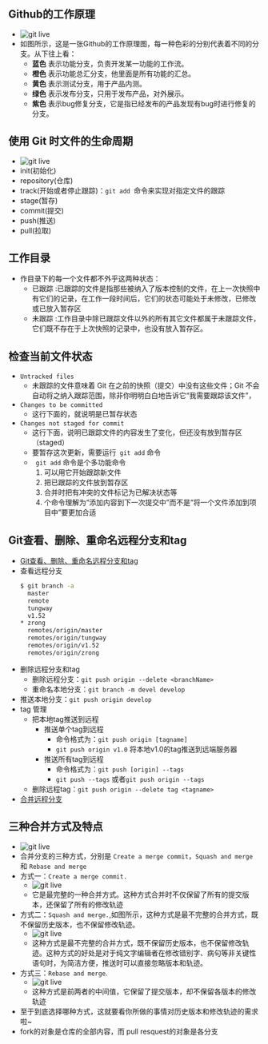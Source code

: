 ##  Github的工作原理
+  ![git live](https://github.com/Tinywan/github-study/blob/master/image/git-workflow-release.png)
+  如图所示，这是一张Github的工作原理图，每一种色彩的分别代表着不同的分支。从下往上看：
    +  **蓝色** 表示功能分支，负责开发某一功能的工作流。
    +  **橙色** 表示功能总汇分支，他里面是所有功能的汇总。
    +  **黄色** 表示测试分支，用于产品内测。
    +  **绿色** 表示发布分支，只用于发布产品，对外展示。
    +  **紫色** 表示bug修复分支，它是指已经发布的产品发现有bug时进行修复的分支。
##  使用 Git 时文件的生命周期
+  ![git live](https://github.com/Tinywan/github-study/blob/master/image/Figure2-1.png)
+   init(初始化)
+   repository(仓库)
+   track(开始或者停止跟踪)：`git add `命令来实现对指定文件的跟踪
+   stage(暂存)
+   commit(提交)
+   push(推送)
+   pull(拉取)
##  工作目录
+   作目录下的每一个文件都不外乎这两种状态：
    +   已跟踪 :已跟踪的文件是指那些被纳入了版本控制的文件，在上一次快照中有它们的记录，在工作一段时间后，它们的状态可能处于未修改，已修改或已放入暂存区  
    +   未跟踪 :工作目录中除已跟踪文件以外的所有其它文件都属于未跟踪文件，它们既不存在于上次快照的记录中，也没有放入暂存区。  
##  检查当前文件状态
+   `Untracked files`
    +   未跟踪的文件意味着 Git 在之前的快照（提交）中没有这些文件；Git 不会自动将之纳入跟踪范围，除非你明明白白地告诉它“我需要跟踪该文件”，
+   `Changes to be committed`
    +   这行下面的，就说明是已暂存状态
+   `Changes not staged for commit`
    +   这行下面，说明已跟踪文件的内容发生了变化，但还没有放到暂存区（staged）
    +   要暂存这次更新，需要运行` git add` 命令
    +   ` git add` 命令是个多功能命令
        1.  可以用它开始跟踪新文件
        2.  把已跟踪的文件放到暂存区
        3.  合并时把有冲突的文件标记为已解决状态等
        4.  个命令理解为“添加内容到下一次提交中”而不是“将一个文件添加到项目中”要更加合适
    
##  Git查看、删除、重命名远程分支和tag
+   [Git查看、删除、重命名远程分支和tag](http://zengrong.net/post/1746.htm)
+   查看远程分支
    ```bash 
    $ git branch -a
      master
      remote
      tungway
      v1.52
    * zrong
      remotes/origin/master
      remotes/origin/tungway
      remotes/origin/v1.52
      remotes/origin/zrong
    ```
+   删除远程分支和tag
    +   删除远程分支：`git push origin --delete <branchName>`
    +   重命名本地分支：`git branch -m devel develop`
+   推送本地分支：`git push origin develop`    
+   tag 管理
    +   把本地tag推送到远程
        +   推送单个tag到远程 
            +   命令格式为：`git push origin [tagname]`
            +   `git push origin v1.0` 将本地v1.0的tag推送到远端服务器
        +   推送所有tag到远程 
            +   命令格式为：`git push [origin] --tags`
            +   `git push --tags` 或者`git push origin --tags`
    +   删除远程tag：`git push origin --delete tag <tagname>` 
+    [合并远程分支](http://www.tuicool.com/articles/JzAv6z)          
##  三种合并方式及特点
+   ![git live](https://github.com/Tinywan/github-study/blob/master/image/merge_method.png)    
+   合并分支的三种方式，分别是 `Create a merge commit`，`Squash and merge` 和 `Rebase and merge`
+   方式一：`Create a merge commit.`
    +   ![git live](https://github.com/Tinywan/github-study/blob/master/image/Create_merge_commit.jpg)
    +   它是最完整的一种合并方式。这种方式合并时不仅保留了所有的提交版本，还保留了所有的修改轨迹
+   方式二：`Squash and merge.`,如图所示，这种方式是最不完整的合并方式，既不保留历史版本，也不保留修改轨迹。
    +   ![git live](https://github.com/Tinywan/github-study/blob/master/image/Squash_and_merge.jpg)
    +   这种方式是最不完整的合并方式，既不保留历史版本，也不保留修改轨迹。这种方式的好处是对于纯文字编辑者在修改错别字、病句等非关键性语句时，为简洁方便，推送时可以直接忽略版本和轨迹。
+   方式三：`Rebase and merge`.
    +   ![git live](https://github.com/Tinywan/github-study/blob/master/image/Rebase_and_merge.jpg)
    +   这种方式是前两者的中间值，它保留了提交版本，却不保留各版本的修改轨迹
+   至于到底选择哪种方式，这就要看你所做的事情对历史版本和修改轨迹的需求啦~    
+   fork的对象是仓库的全部内容，而 pull resquest的对象是各分支    
